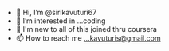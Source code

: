 - 👋 Hi, I’m @sirikavuturi67
- 👀 I’m interested in ...coding
- 🌱 I'm new to all of this joined thru coursera
- 📫 How to reach me ...kavuturis@gmail.com

<!---
sirikavuturi67/sirikavuturi67 is a ✨ special ✨ repository because its `README.md` (this file) appears on your GitHub profile.
You can click the Preview link to take a look at your changes.
--->
